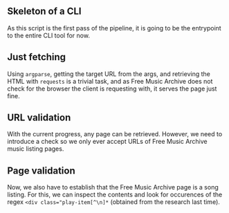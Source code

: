 ## Skeleton of a CLI
As this script is the first pass of the pipeline, it is going to be the entrypoint to the entire CLI tool for now.

## Just fetching
Using `argparse`, getting the target URL from the args, and retrieving the HTML with `requests` is a trivial task, and as Free Music Archive does not check for the browser the client is requesting with, it serves the page just fine.

## URL validation
With the current progress, any page can be retrieved. However, we need to introduce a check so we only ever accept URLs of Free Music Archive music listing pages. 

## Page validation
Now, we also have to establish that the Free Music Archive page is a song listing. For this, we can inspect the contents and look for occurences of the regex `<div class="play-item[^\n]*` (obtained from the research last time).